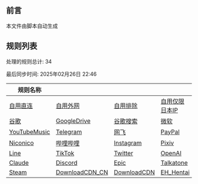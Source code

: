 ## 前言
本文件由脚本自动生成

## 规则列表
处理的规则总计: 34 

最后同步时间: 2025年02月26日 22:46 

| 规则名称 |    |     |     |     |
|----------|----------|----------|----------|----------|
| [自用直连](https://github.com/Ctory-Nily/rule-script/tree/main/rules/Clash/userDirect) | [自用外网](https://github.com/Ctory-Nily/rule-script/tree/main/rules/Clash/userProxy) | [自用排除](https://github.com/Ctory-Nily/rule-script/tree/main/rules/Clash/userReject) | [自用仅限日本IP](https://github.com/Ctory-Nily/rule-script/tree/main/rules/Clash/JP_Only) | [Emby](https://github.com/Ctory-Nily/rule-script/tree/main/rules/Clash/Emby) |
| [谷歌](https://github.com/Ctory-Nily/rule-script/tree/main/rules/Clash/Google) | [GoogleDrive](https://github.com/Ctory-Nily/rule-script/tree/main/rules/Clash/GoogleDrive) | [谷歌搜索](https://github.com/Ctory-Nily/rule-script/tree/main/rules/Clash/GoogleSearch) | [微软](https://github.com/Ctory-Nily/rule-script/tree/main/rules/Clash/Microsoft) | [YouTube](https://github.com/Ctory-Nily/rule-script/tree/main/rules/Clash/YouTube) |
| [YouTubeMusic](https://github.com/Ctory-Nily/rule-script/tree/main/rules/Clash/YouTubeMusic) | [Telegram](https://github.com/Ctory-Nily/rule-script/tree/main/rules/Clash/Telegram) | [网飞](https://github.com/Ctory-Nily/rule-script/tree/main/rules/Clash/Netflix) | [PayPal](https://github.com/Ctory-Nily/rule-script/tree/main/rules/Clash/PayPal) | [巴哈姆特](https://github.com/Ctory-Nily/rule-script/tree/main/rules/Clash/Bahamut) |
| [Niconico](https://github.com/Ctory-Nily/rule-script/tree/main/rules/Clash/Niconico) | [哔哩哔哩](https://github.com/Ctory-Nily/rule-script/tree/main/rules/Clash/BiliBili) | [Instagram](https://github.com/Ctory-Nily/rule-script/tree/main/rules/Clash/Instagram) | [Pixiv](https://github.com/Ctory-Nily/rule-script/tree/main/rules/Clash/Pixiv) | [GoogleVoice](https://github.com/Ctory-Nily/rule-script/tree/main/rules/Clash/GoogleVoice) |
| [Line](https://github.com/Ctory-Nily/rule-script/tree/main/rules/Clash/Line) | [TikTok](https://github.com/Ctory-Nily/rule-script/tree/main/rules/Clash/TikTok) | [Twitter](https://github.com/Ctory-Nily/rule-script/tree/main/rules/Clash/Twitter) | [OpenAI](https://github.com/Ctory-Nily/rule-script/tree/main/rules/Clash/OpenAI) | [GitHub](https://github.com/Ctory-Nily/rule-script/tree/main/rules/Clash/GitHub) |
| [Claude](https://github.com/Ctory-Nily/rule-script/tree/main/rules/Clash/Claude) | [Discord](https://github.com/Ctory-Nily/rule-script/tree/main/rules/Clash/Discord) | [Epic](https://github.com/Ctory-Nily/rule-script/tree/main/rules/Clash/Epic) | [Talkatone](https://github.com/Ctory-Nily/rule-script/tree/main/rules/Clash/Talkatone) | [Steam_CN](https://github.com/Ctory-Nily/rule-script/tree/main/rules/Clash/Steam_CN) |
| [Steam](https://github.com/Ctory-Nily/rule-script/tree/main/rules/Clash/Steam) | [DownloadCDN_CN](https://github.com/Ctory-Nily/rule-script/tree/main/rules/Clash/DownloadCDN_CN) | [DownloadCDN](https://github.com/Ctory-Nily/rule-script/tree/main/rules/Clash/DownloadCDN) | [EH_Hentai](https://github.com/Ctory-Nily/rule-script/tree/main/rules/Clash/EH_Hentai) |